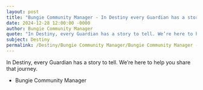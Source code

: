 ```yaml
---
layout: post
title: "Bungie Community Manager - In Destiny every Guardian has a story"
date: 2024-12-28 12:00:00 -0000
author: Bungie Community Manager
quote: "In Destiny, every Guardian has a story to tell. We’re here to help you share that journey."
subject: Destiny
permalink: /Destiny/Bungie Community Manager/Bungie Community Manager - In Destiny every Guardian has a story
---
```


In Destiny, every Guardian has a story to tell. We’re here to help you share that journey.

- Bungie Community Manager
